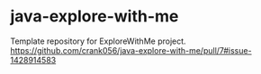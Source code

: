 # java-explore-with-me
Template repository for ExploreWithMe project.
https://github.com/crank056/java-explore-with-me/pull/7#issue-1428914583
